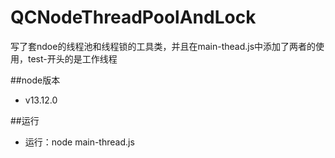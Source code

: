 # QCNodeThreadPoolAndLock
写了套ndoe的线程池和线程锁的工具类，并且在main-thead.js中添加了两者的使用，test-开头的是工作线程

##node版本
* v13.12.0

##运行
* 运行：node main-thread.js 
